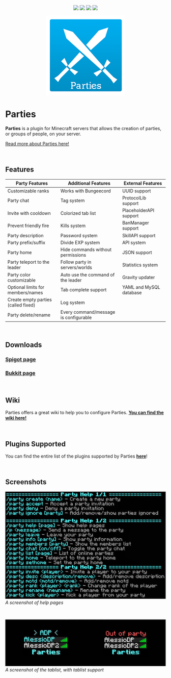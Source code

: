 <p align="center">
  <img src="https://img.shields.io/badge/supports-Bukkit%2C%20Spigot%2C%20Bungeecoord-brightgreen.svg">
  <a href="https://bstats.org/plugin/bukkit/Parties"><img src="http://alessiodp.com/api/makeshield.svg?plugin=parties&color=blue"></a>
  <a href="https://discord.gg/683DVWR"><img src="https://img.shields.io/badge/discord-join-blue.svg"></a>
  <a href="../../issues"><img src="https://img.shields.io/badge/issue-open-red.svg"></a>
</p>

<p align="center"><img src="images/logo.png"></p>

# Parties
<b>Parties</b> is a plugin for Minecraft servers that allows the creation of parties, or groups of people, on your server.

[Read more about Parties here!](../../wiki/About-Parties)

<br>

## Features
| Party Features | Additional Features | External Features |
|---|---|---|
|Customizable ranks                 |Works with Bungeecord                |UUID support|
|Party chat                         |Tag system                           |ProtocolLib support|
|Invite with cooldown               |Colorized tab list                   |PlaceholderAPI support|
|Prevent friendly fire              |Kills system                         |BanManager support|
|Party description                  |Password system                      |SkillAPI support|
|Party prefix/suffix                |Divide EXP system                    |API system|
|Party home                         |Hide commands without permissions    |JSON support|
|Party teleport to the leader       |Follow party in servers/worlds       |Statistics system|
|Party color customizable           |Auto use the command of the leader   |Gravity updater|
|Optional limits for members/names  |Tab complete support                 |YAML and MySQL database|
|Create empty parties (called fixed)|Log system                           ||
|Party delete/rename                |Every command/message is configurable||

<br>

## Downloads
### [Spigot page](https://www.spigotmc.org/resources/parties.3709/)
### [Bukkit page](https://dev.bukkit.org/projects/parties)

<br>

## Wiki
Parties offers a great wiki to help you to configure Parties. **[You can find the wiki here!](../../wiki/)**

<br>

## Plugins Supported
You can find the entire list of the plugins supported by Parties **[here](../../wiki/Supported-plugins)**!

<br>

## Screenshots
![Help pages](images/helppages.jpg)<br>
*A screenshot of help pages*

<br>

![Tablist](images/tablist.jpg)<br>
*A screenshot of the tablist, with tablist support*
